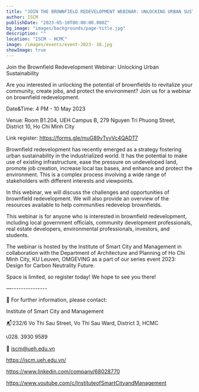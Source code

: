 ```yaml
---
title: "JOIN THE BROWNFIELD REDEVELOPMENT WEBINAR: UNLOCKING URBAN SUSTAINABILITY"
author: ISCM
publishDate: "2023-05-10T00:00:00.000Z"
bg_image: "images/backgrounds/page-title.jpg"
description: "" 
location: "ISCM - HCMC"
image: /images/events/event-2023- 18.jpg
showImage: true
---
```

Join the Brownfield Redevelopment Webinar: Unlocking Urban Sustainability

Are you interested in unlocking the potential of brownfields to revitalize your community, create jobs, and protect the environment? Join us for a webinar on brownfield redevelopment.

Date&Time: 4 PM - 10 May 2023

Venue: Room B1.204, UEH Campus B, 279 Nguyen Tri Phuong Street, District 10, Ho Chi Minh City

Link register: https://forms.gle/muG89vTvyVc4QADT7

Brownfield redevelopment has recently emerged as a strategy fostering urban sustainability in the industrialized world. It has the potential to make use of existing infrastructure, ease the pressure on undeveloped land, promote job creation, increase local tax bases, and enhance and protect the environment. This is a complex process involving a wide range of stakeholders with different interests and viewpoints.

In this webinar, we will discuss the challenges and opportunities of brownfield redevelopment. We will also provide an overview of the resources available to help communities redevelop brownfields.

This webinar is for anyone who is interested in brownfield redevelopment, including local government officials, community development professionals, real estate developers, environmental professionals, investors, and students.

The webinar is hosted by the Institute of Smart City and Management in collaboration with the Department of Architecture and Planning of Ho Chi Minh City, KU Leuven, OMGEVING as a part of our series event 2023: Design for Carbon Neutrality Future.

Space is limited, so register today! We hope to see you there!

—---------------

🔰 For further information, please contact:

Institute of Smart City and Management

📬232/6 Vo Thi Sau Street, Vo Thi Sau Ward, District 3, HCMC

📞028. 3930 9589

📩 iscm@ueh.edu.vn

https://iscm.ueh.edu.vn/

https://www.linkedin.com/company/68028770

https://www.youtube.com/c/InstituteofSmartCityandManagement